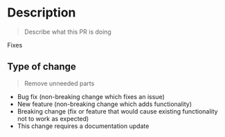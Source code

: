 # Description

> Describe what this PR is doing

Fixes

## Type of change

> Remove unneeded parts

- Bug fix (non-breaking change which fixes an issue)
- New feature (non-breaking change which adds functionality)
- Breaking change (fix or feature that would cause existing functionality not to work as expected)
- This change requires a documentation update
